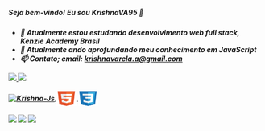  
  <h5>Seja bem-vindo! Eu sou KrishnaVA95 👋<h5>

    
  <div>

- 🔭 Atualmente estou estudando desenvolvimento web full stack,  Kenzie Academy Brasil
- 🌱 Atualmente ando aprofundando meu conhecimento em JavaScript
- 📫 Contato; email: krishnavarela.a@gmail.com 
 </div>
    
<div>
  <a href="https://github.com/KrishnaVA95">
  <img height="180em" src="https://github-readme-stats.vercel.app/api?username=KrishnaVA95&show_icons=true&theme=tokyonight&include_all_commits=true&count_private=true"/>
  <img height="180em" src="https://github-readme-stats.vercel.app/api/top-langs/?username=KrishnaVA95&layout=compact&langs_count=7&theme=tokyonight"/>
</div>
  
  </div>
<div style="display: inline_block"><br>
  <img align="center" alt="Krishna-Js" height="30" width="40" src="https://cdn.jsdelivr.net/gh/devicons/devicon/icons/javascript/javascript-original.svg">
  <img align="center" alt="Krishna-HTML" height="30" width="40" src="https://raw.githubusercontent.com/devicons/devicon/master/icons/html5/html5-original.svg">
  <img align="center" alt="Krishna-CSS" height="30" width="40" src="https://raw.githubusercontent.com/devicons/devicon/master/icons/css3/css3-original.svg">
</div>

<div> <br>
  <a href = "mailto:krishnavarela.a@gmail.com"><img src="https://img.shields.io/badge/-Gmail-%23333?style=for-the-badge&logo=gmail&logoColor=white" target="_blank"></a>
  <a href="https://www.linkedin.com/in/krishna-nicolau-almeida-varela-80858822b/" target="_blank"><img src="https://img.shields.io/badge/-LinkedIn-%230077B5?style=for-the-badge&logo=linkedin&logoColor=white" target="_blank"></a>
  <a href="https://br.pinterest.com/krishnavarelaa/_saved/"  target="_blank"><img src="https://img.shields.io/badge/Pinterest-%23E60023.svg?&style=for-the-badge&logo=Pinterest&logoColor=white" target="_blank"></a>
</div>
